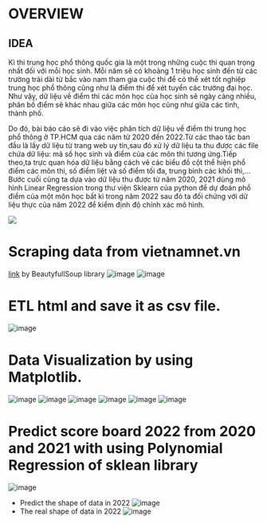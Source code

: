 # OVERVIEW
<h2><b>IDEA</b></h2>
<p> Kì thi trung học phổ thông quốc gia là một trong những cuộc thi quan trọng nhất đối với mỗi học sinh. Mỗi năm sẽ có khoảng 1 triệu học sinh đến từ các trường trải dài từ bắc vào nam tham gia cuộc thi để có thể xét tốt nghiệp trung học phổ thông cũng như là điểm thi để xét tuyển các trường đại học. Như vậy, dữ liệu về điểm thi các môn học của học sinh sẽ ngày càng nhiều, phân bố điểm sẽ khác nhau giữa các môn học cũng như giữa các tỉnh, thành phố.
</p>

<p> Do đó, bài báo cáo sẽ đi vào việc phân tích dữ liệu về điểm thi trung học phổ thông ở TP.HCM qua các năm từ 2020 đến 2022.Từ các thao tác ban đầu là lấy dữ liệu từ trang web uy tín,sau đó xử lý dữ liệu ta thu được các file chứa dữ liệu: mã số học sinh và điểm của các môn thi tương ứng.Tiếp theo,ta trực quan hóa dữ liệu bằng cách vẽ các biểu đồ cột thể hiện phổ điểm các môn thi, số điểm liệt và số điểm tối đa, trung bình các khối thi,... Bước cuối cùng ta dựa vào dữ liệu thu được từ năm 2020, 2021 dùng mô hình Linear Regression trong thư viện Sklearn của python để dự đoán phổ điểm của một môn học bất kì trong năm 2022 sau đó ta đối chứng với dữ liệu thực của năm 2022 để kiểm định độ chính xác mô hình.
</p>
<img src = "https://drive.google.com/uc?id=1YenRoD8MUDs1HW3lmLkc8FvyLeFCxYfj">

# Scraping data from vietnamnet.vn
[link](https://vietnamnet.vn/giao-duc/diem-thi/tra-cuu-diem-thi-tot-nghiep-thpt/2022/) by BeautyfullSoup library
![image](./image/beautifulsoup1.png)
![image](./image/beautifulsoup2.png)

# ETL html and save it as csv file.
![image](./image/dataoverview.png)

# Data Visualization by using Matplotlib.
![image](./image/chart1.png)
![image](./image/chart2.png)
![image](./image/chart3.png)
![image](./image/chart4.png)
![image](./image/chart5.png)
![image](./image/chart6.png)


# Predict score board 2022 from 2020 and 2021 with using Polynomial Regression of sklean library 
![image](./image/chart7.png)
* Predict the shape of data in 2022
![image](./image/predict.png)
* The real shape of data in 2022
![image](./image/real.png)
